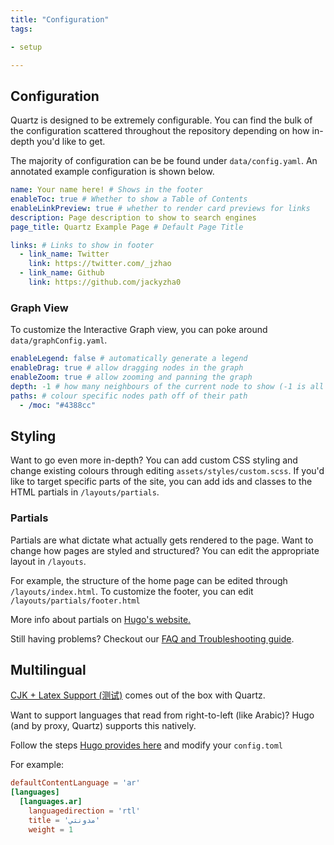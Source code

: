 ```yaml
---
title: "Configuration"
tags:

- setup

---
```


## Configuration

Quartz is designed to be extremely configurable. You can find the bulk of the configuration scattered throughout the
repository depending on how in-depth you'd like to get.

The majority of configuration can be be found under `data/config.yaml`. An annotated example configuration is shown
below.

```yaml
name: Your name here! # Shows in the footer
enableToc: true # Whether to show a Table of Contents
enableLinkPreview: true # whether to render card previews for links
description: Page description to show to search engines
page_title: Quartz Example Page # Default Page Title

links: # Links to show in footer
  - link_name: Twitter
    link: https://twitter.com/_jzhao
  - link_name: Github
    link: https://github.com/jackyzha0
```

### Graph View

To customize the Interactive Graph view, you can poke around `data/graphConfig.yaml`.

```yaml
enableLegend: false # automatically generate a legend
enableDrag: true # allow dragging nodes in the graph
enableZoom: true # allow zooming and panning the graph
depth: -1 # how many neighbours of the current node to show (-1 is all nodes)
paths: # colour specific nodes path off of their path
  - /moc: "#4388cc"
```

## Styling

Want to go even more in-depth? You can add custom CSS styling and change existing colours through
editing `assets/styles/custom.scss`. If you'd like to target specific parts of the site, you can add ids and classes to
the HTML partials in `/layouts/partials`.

### Partials

Partials are what dictate what actually gets rendered to the page. Want to change how pages are styled and structured?
You can edit the appropriate layout in `/layouts`.

For example, the structure of the home page can be edited through `/layouts/index.html`. To customize the footer, you
can edit `/layouts/partials/footer.html`

More info about partials on [Hugo's website.](https://gohugo.io/templates/partials/)

Still having problems? Checkout our [FAQ and Troubleshooting guide](notes/troubleshooting.md).

## Multilingual

[CJK + Latex Support (测试)](notes/CJK%20+%20Latex%20Support%20(测试).md) comes out of the box with Quartz.

Want to support languages that read from right-to-left (like Arabic)? Hugo (and by proxy, Quartz) supports this
natively.

Follow the steps [Hugo provides here](https://gohugo.io/content-management/multilingual/#configure-languages) and modify
your `config.toml`

For example:

```toml
defaultContentLanguage = 'ar'
[languages]
  [languages.ar]
    languagedirection = 'rtl'
    title = 'مدونتي'
    weight = 1
```
